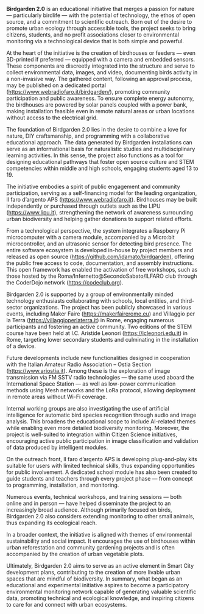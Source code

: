 **Birdgarden 2.0** is an educational initiative that merges a passion for nature — particularly birdlife — with the potential of technology, the ethos of open source, and a commitment to scientific outreach. Born out of the desire to promote urban ecology through accessible tools, the project seeks to bring citizens, students, and no profit associations closer to environmental monitoring via a technological device that is both simple and powerful.

At the heart of the initiative is the creation of birdhouses or feeders — even 3D-printed if preferred — equipped with a camera and embedded sensors. These components are discreetly integrated into the structure and serve to collect environmental data, images, and video, documenting birds activity in a non-invasive way. The gathered content, following an approval process, may be published on a dedicated portal (https://www.webradiofaro.it/birdgarden/), promoting community participation and public awareness. To ensure complete energy autonomy, the birdhouses are powered by solar panels coupled with a power bank, making installation feasible even in remote natural areas or urban locations without access to the electrical grid.

The foundation of Birdgarden 2.0 lies in the desire to combine a love for nature, DIY craftsmanship, and programming with a collaborative educational approach. The data generated by Birdgarden installations can serve as an informational basis for naturalistic studies and multidisciplinary learning activities. In this sense, the project also functions as a tool for designing educational pathways that foster open source culture and STEM competencies within middle and high schools, engaging students aged 13 to 19.

The initiative embodies a spirit of public engagement and community participation, serving as a self-financing model for the leading organization, Il faro d’argento APS (https://www.webradiofaro.it). Birdhouses may be built independently or purchased through outlets such as the LIPU (https://www.lipu.it), strengthening the network of awareness surrounding urban biodiversity and helping gather donations to support related efforts.

From a technological perspective, the system integrates a Raspberry Pi microcomputer with a camera module, accompanied by a Micro:bit microcontroller, and an ultrasonic sensor for detecting bird presence. The entire software ecosystem is developed in-house by project members and released as open source (https://github.com/idamato/birdgarden), offering the public free access to code, documentation, and assembly instructions. This open framework has enabled the activation of free workshops, such as those hosted by the Roma/Infernetto@SecondoSabato/ILFARO club through the CoderDojo network (https://codeclub.org).

Birdgarden 2.0 is supported by a group of environmentally minded technology enthusiasts collaborating with schools, local entities, and third-sector organizations. The project has been publicly showcased in various events, including Maker Faire (https://makerfairerome.eu) and Villaggio per la Terra (https://villaggioperlaterra.it) in Rome, engaging numerous participants and fostering an active community. Two editions of the STEM course have been held at I.C. Aristide Leonori (https://icleonori.edu.it) in Rome, targeting lower secondary students and culminating in the installation of a device.

Future developments include new functionalities designed in cooperation with the Italian Amateur Radio Association – Ostia Section (https://www.ariostia.it). Among these is the exploration of image transmission via FM SSTV radio technologies — the same used aboard the International Space Station — as well as low-power communication methods using Mesh networks and the LoRa protocol, allowing deployment in remote areas without Wi-Fi coverage.

Internal working groups are also investigating the use of artificial intelligence for automatic bird species recognition through audio and image analysis. This broadens the educational scope to include AI-related themes while enabling even more detailed biodiversity monitoring. Moreover, the project is well-suited to integration within Citizen Science initiatives, encouraging active public participation in image classification and validation of data produced by intelligent modules.

On the outreach front, Il faro d’argento APS is developing plug-and-play kits suitable for users with limited technical skills, thus expanding opportunities for public involvement. A dedicated school module has also been created to guide students and teachers through every project phase — from concept to programming, installation, and monitoring.

Numerous events, technical workshops, and training sessions — both online and in person — have helped disseminate the project to an increasingly broad audience. Although primarily focused on birds, Birdgarden 2.0 also considers extending monitoring to other small animals, thus expanding its ecological reach.

In a broader context, the initiative is aligned with themes of environmental sustainability and social impact. It encourages the use of birdhouses within urban reforestation and community gardening projects and is often accompanied by the creation of urban vegetable plots.

Ultimately, Birdgarden 2.0 aims to serve as an active element in Smart City development plans, contributing to the creation of more livable urban spaces that are mindful of biodiversity. In summary, what began as an educational and experimental initiative aspires to become a participatory environmental monitoring network capable of generating valuable scientific data, promoting technical and ecological knowledge, and inspiring citizens to care for and connect with urban ecosystems.